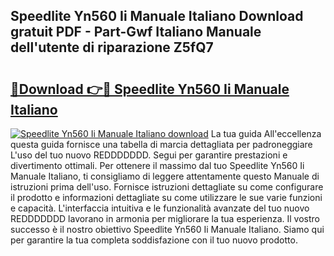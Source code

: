 ## Speedlite Yn560 Ii Manuale Italiano Download gratuit PDF - Part-Gwf Italiano Manuale dell'utente di riparazione Z5fQ7

# <h2><a href="http://dfblni.blite.top/?on=Speedlite+Yn560+Ii+Manuale+Italiano">🔗Download 👉🔴 Speedlite Yn560 Ii Manuale Italiano</a></h2>

[![Speedlite Yn560 Ii Manuale Italiano download](https://i.imgur.com/lujVjoI.png)](http://dfblni.blite.top/?on=Speedlite+Yn560+Ii+Manuale+Italiano)
La tua guida All'eccellenza questa guida fornisce una tabella di marcia dettagliata per padroneggiare L'uso del tuo nuovo REDDDDDDD. Segui per garantire prestazioni e divertimento ottimali. Per ottenere il massimo dal tuo Speedlite Yn560 Ii Manuale Italiano, ti consigliamo di leggere attentamente questo Manuale di istruzioni prima dell'uso. Fornisce istruzioni dettagliate su come configurare il prodotto e informazioni dettagliate su come utilizzare le sue varie funzioni e capacità. L'interfaccia intuitiva e le funzionalità avanzate del tuo nuovo REDDDDDDD lavorano in armonia per migliorare la tua esperienza. Il vostro successo è il nostro obiettivo Speedlite Yn560 Ii Manuale Italiano. Siamo qui per garantire la tua completa soddisfazione con il tuo nuovo prodotto.
